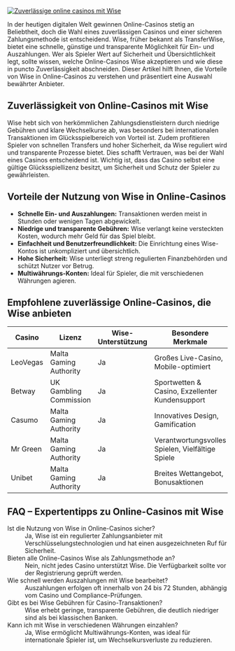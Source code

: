 [![Zuverlässige online casinos mit Wise](https://123-caf.pages.dev/gitsignup.png)](https://vrmoo.ru/Bt82HjjY)

<p>In der heutigen digitalen Welt gewinnen Online-Casinos stetig an Beliebtheit, doch die Wahl eines zuverlässigen Casinos und einer sicheren Zahlungsmethode ist entscheidend. Wise, früher bekannt als TransferWise, bietet eine schnelle, günstige und transparente Möglichkeit für Ein- und Auszahlungen. Wer als Spieler Wert auf Sicherheit und Übersichtlichkeit legt, sollte wissen, welche Online-Casinos Wise akzeptieren und wie diese in puncto Zuverlässigkeit abschneiden. Dieser Artikel hilft Ihnen, die Vorteile von Wise in Online-Casinos zu verstehen und präsentiert eine Auswahl bewährter Anbieter.</p>  <h2>Zuverlässigkeit von Online-Casinos mit Wise</h2> <p>Wise hebt sich von herkömmlichen Zahlungsdienstleistern durch niedrige Gebühren und klare Wechselkurse ab, was besonders bei internationalen Transaktionen im Glücksspielbereich von Vorteil ist. Zudem profitieren Spieler von schnellen Transfers und hoher Sicherheit, da Wise reguliert wird und transparente Prozesse bietet. Dies schafft Vertrauen, was bei der Wahl eines Casinos entscheidend ist. Wichtig ist, dass das Casino selbst eine gültige Glücksspiellizenz besitzt, um Sicherheit und Schutz der Spieler zu gewährleisten.</p>  <h2>Vorteile der Nutzung von Wise in Online-Casinos</h2> <ul>   <li><strong>Schnelle Ein- und Auszahlungen:</strong> Transaktionen werden meist in Stunden oder wenigen Tagen abgewickelt.</li>   <li><strong>Niedrige und transparente Gebühren:</strong> Wise verlangt keine versteckten Kosten, wodurch mehr Geld für das Spiel bleibt.</li>   <li><strong>Einfachheit und Benutzerfreundlichkeit:</strong> Die Einrichtung eines Wise-Kontos ist unkompliziert und übersichtlich.</li>   <li><strong>Hohe Sicherheit:</strong> Wise unterliegt streng regulierten Finanzbehörden und schützt Nutzer vor Betrug.</li>   <li><strong>Multiwährungs-Konten:</strong> Ideal für Spieler, die mit verschiedenen Währungen agieren.</li> </ul>  <h2>Empfohlene zuverlässige Online-Casinos, die Wise anbieten</h2> <table>   <thead>     <tr>       <th>Casino</th>       <th>Lizenz</th>       <th>Wise-Unterstützung</th>       <th>Besondere Merkmale</th>     </tr>   </thead>   <tbody>     <tr>       <td>LeoVegas</td>       <td>Malta Gaming Authority</td>       <td>Ja</td>       <td>Großes Live-Casino, Mobile-optimiert</td>     </tr>     <tr>       <td>Betway</td>       <td>UK Gambling Commission</td>       <td>Ja</td>       <td>Sportwetten & Casino, Exzellenter Kundensupport</td>     </tr>     <tr>       <td>Casumo</td>       <td>Malta Gaming Authority</td>       <td>Ja</td>       <td>Innovatives Design, Gamification</td>     </tr>     <tr>       <td>Mr Green</td>       <td>Malta Gaming Authority</td>       <td>Ja</td>       <td>Verantwortungsvolles Spielen, Vielfältige Spiele</td>     </tr>     <tr>       <td>Unibet</td>       <td>Malta Gaming Authority</td>       <td>Ja</td>       <td>Breites Wettangebot, Bonusaktionen</td>     </tr>   </tbody> </table>  <h2>FAQ – Expertentipps zu Online-Casinos mit Wise</h2> <dl>   <dt>Ist die Nutzung von Wise in Online-Casinos sicher?</dt>   <dd>Ja, Wise ist ein regulierter Zahlungsanbieter mit Verschlüsselungstechnologien und hat einen ausgezeichneten Ruf für Sicherheit.</dd>    <dt>Bieten alle Online-Casinos Wise als Zahlungsmethode an?</dt>   <dd>Nein, nicht jedes Casino unterstützt Wise. Die Verfügbarkeit sollte vor der Registrierung geprüft werden.</dd>    <dt>Wie schnell werden Auszahlungen mit Wise bearbeitet?</dt>   <dd>Auszahlungen erfolgen oft innerhalb von 24 bis 72 Stunden, abhängig vom Casino und Compliance-Prüfungen.</dd>    <dt>Gibt es bei Wise Gebühren für Casino-Transaktionen?</dt>   <dd>Wise erhebt geringe, transparente Gebühren, die deutlich niedriger sind als bei klassischen Banken.</dd>    <dt>Kann ich mit Wise in verschiedenen Währungen einzahlen?</dt>   <dd>Ja, Wise ermöglicht Multiwährungs-Konten, was ideal für internationale Spieler ist, um Wechselkursverluste zu reduzieren.</dd> </dl>